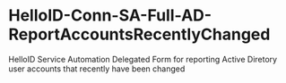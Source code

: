 # HelloID-Conn-SA-Full-AD-ReportAccountsRecentlyChanged
HelloID Service Automation Delegated Form for reporting Active Diretory user accounts that recently have been changed
